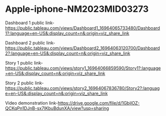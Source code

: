 # Apple-iphone-NM2023MID03273


Dashboard 1 public link-https://public.tableau.com/views/Dashboard1_16964065733480/Dashboard1?:language=en-US&:display_count=n&:origin=viz_share_link

Dashboard 2 public link-https://public.tableau.com/views/Dashboard2_16964063120700/Dashboard2?:language=en-US&:display_count=n&:origin=viz_share_link

Story 1 public link-https://public.tableau.com/views/story1_16964066859590/Story1?:language=en-US&:display_count=n&:origin=viz_share_link

Story 2 public link-https://public.tableau.com/views/story2_16964067836780/Story2?:language=en-US&:display_count=n&:origin=viz_share_link

Video demonstration link-https://drive.google.com/file/d/1GbjIOZ-QCKqPn1DJnB-sx7IKbuBdunXA/view?usp=sharing
